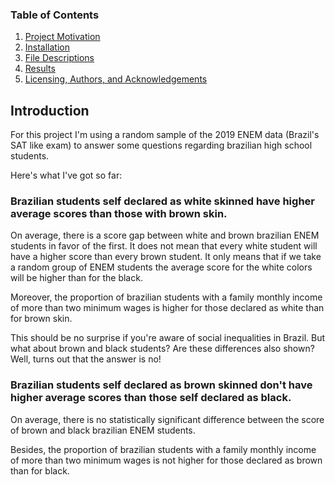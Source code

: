 ### Table of Contents

1. [Project Motivation](#introduction)
2. [Installation](#installation)
3. [File Descriptions](#files)
4. [Results](#results)
5. [Licensing, Authors, and Acknowledgements](#licensing)

## Introduction<a name="introduction"></a>

For this project I'm using a random sample of the 2019 ENEM data (Brazil's SAT like exam) to answer some questions regarding brazilian high school students.

Here's what I've got so far:

### Brazilian students self declared as white skinned have higher average scores than those with brown skin.

On average, there is a score gap between white and brown brazilian ENEM students in favor of the first. It does not mean that every white student will have a higher score than every brown student. It only means that if we take a random group of ENEM students the average score for the white colors will be higher than for the black.

Moreover, the proportion of brazilian students with a family monthly income of more than two minimum wages is higher for those declared as white than for brown skin.

This should be no surprise if you're aware of social inequalities in Brazil. But what about brown and black students? Are these differences also shown? Well, turns out that the answer is no!

### Brazilian students self declared as brown skinned don't have higher average scores than those self declared as black.

On average, there is no statistically significant difference between the score of brown and black brazilian ENEM students. 

Besides, the proportion of brazilian students with a family monthly income of more than two minimum wages is not higher for those declared as brown than for black.